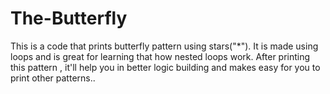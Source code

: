 # The-Butterfly
This is a code that prints butterfly pattern using stars("*"). It is made using loops and is great for learning that how nested loops work. After printing this pattern , it'll help you in better logic building and makes easy for you to print other patterns..

